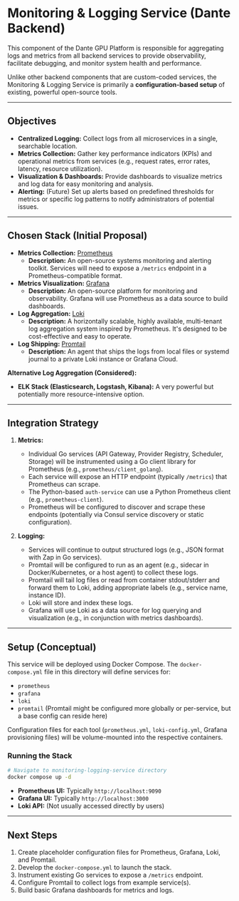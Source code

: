 # Monitoring & Logging Service (Dante Backend)

This component of the Dante GPU Platform is responsible for aggregating logs and metrics from all backend services to provide observability, facilitate debugging, and monitor system health and performance.

Unlike other backend components that are custom-coded services, the Monitoring & Logging Service is primarily a **configuration-based setup** of existing, powerful open-source tools.

---

## Objectives

-   **Centralized Logging:** Collect logs from all microservices in a single, searchable location.
-   **Metrics Collection:** Gather key performance indicators (KPIs) and operational metrics from services (e.g., request rates, error rates, latency, resource utilization).
-   **Visualization & Dashboards:** Provide dashboards to visualize metrics and log data for easy monitoring and analysis.
-   **Alerting:** (Future) Set up alerts based on predefined thresholds for metrics or specific log patterns to notify administrators of potential issues.

---

## Chosen Stack (Initial Proposal)

-   **Metrics Collection:** [Prometheus](https://prometheus.io/)
    -   **Description:** An open-source systems monitoring and alerting toolkit. Services will need to expose a `/metrics` endpoint in a Prometheus-compatible format.
-   **Metrics Visualization:** [Grafana](https://grafana.com/)
    -   **Description:** An open-source platform for monitoring and observability. Grafana will use Prometheus as a data source to build dashboards.
-   **Log Aggregation:** [Loki](https://grafana.com/oss/loki/)
    -   **Description:** A horizontally scalable, highly available, multi-tenant log aggregation system inspired by Prometheus. It's designed to be cost-effective and easy to operate.
-   **Log Shipping:** [Promtail](https://grafana.com/docs/loki/latest/clients/promtail/)
    -   **Description:** An agent that ships the logs from local files or systemd journal to a private Loki instance or Grafana Cloud.

**Alternative Log Aggregation (Considered):**

-   **ELK Stack (Elasticsearch, Logstash, Kibana):** A very powerful but potentially more resource-intensive option.

---

## Integration Strategy

1.  **Metrics:**
    *   Individual Go services (API Gateway, Provider Registry, Scheduler, Storage) will be instrumented using a Go client library for Prometheus (e.g., `prometheus/client_golang`).
    *   Each service will expose an HTTP endpoint (typically `/metrics`) that Prometheus can scrape.
    *   The Python-based `auth-service` can use a Python Prometheus client (e.g., `prometheus-client`).
    *   Prometheus will be configured to discover and scrape these endpoints (potentially via Consul service discovery or static configuration).

2.  **Logging:**
    *   Services will continue to output structured logs (e.g., JSON format with Zap in Go services).
    *   Promtail will be configured to run as an agent (e.g., sidecar in Docker/Kubernetes, or a host agent) to collect these logs.
    *   Promtail will tail log files or read from container stdout/stderr and forward them to Loki, adding appropriate labels (e.g., service name, instance ID).
    *   Loki will store and index these logs.
    *   Grafana will use Loki as a data source for log querying and visualization (e.g., in conjunction with metrics dashboards).

---

## Setup (Conceptual)

This service will be deployed using Docker Compose. The `docker-compose.yml` file in this directory will define services for:

-   `prometheus`
-   `grafana`
-   `loki`
-   `promtail` (Promtail might be configured more globally or per-service, but a base config can reside here)

Configuration files for each tool (`prometheus.yml`, `loki-config.yml`, Grafana provisioning files) will be volume-mounted into the respective containers.

### Running the Stack

```bash
# Navigate to monitoring-logging-service directory
docker compose up -d
```

-   **Prometheus UI:** Typically `http://localhost:9090`
-   **Grafana UI:** Typically `http://localhost:3000`
-   **Loki API:** (Not usually accessed directly by users)

---

## Next Steps

1.  Create placeholder configuration files for Prometheus, Grafana, Loki, and Promtail.
2.  Develop the `docker-compose.yml` to launch the stack.
3.  Instrument existing Go services to expose a `/metrics` endpoint.
4.  Configure Promtail to collect logs from example service(s).
5.  Build basic Grafana dashboards for metrics and logs. 